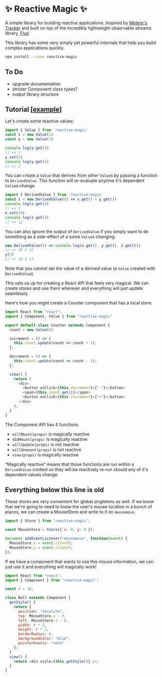 # ✨ Reactive Magic ✨

A simple library for building reactive applications. Inspired by [Meteor's Tracker](https://docs.meteor.com/api/tracker.html) and built on top of the incredibly lightweight observable streams library, [Flyd](https://github.com/paldepind/flyd).

This library has some very simply yet powerful internals that help you build complex applications quickly.

```sh
npm install --save reactive-magic
```

## To Do

- upgrade documentation
- stricter Component class types?
- output library structure

## Tutorial [[example](https://github.com/ccorcos/reactive-magic-example)]

Let's create some reactive values:

```js
import { Value } from 'reactive-magic'
const x = new Value(1)
const y = new Value(1)

console.log(y.get())
// => 1
y.set(2)
console.log(y.get())
// => 2
```

You can create a `Value` that derives from other `Value`s by passing a function to `DerivedValue`. This function will re-evaluate anytime it's dependent `Value`s change.

```js
import { DerivedValue } from 'reactive-magic'
const z = new DerivedValue(() => x.get() + y.get())
console.log(z.get())
// => 3
x.set(10)
console.log(z.get())
// => 12
```

You can also ignore the output of `DerivedValue` if you simply want to do something as a side-effect of a some `Value`s changing:


```js
new DerivedValue(() => console.log(x.get(), y.get(), z.get()))
// => 10 2 12
y(3)
// => 10 3 13
```

Note that you cannot set the value of a derived value (a `Value` created with `DerivedValue`).

This sets us up for creating a React API that feels very magical. We can create stores and use them wherever and everything will just update seamlessly.

Here's how you might create a Counter component that has a local store:

```js
import React from "react";
import { Component, Value } from "reactive-magic"

export default class Counter extends Component {
  count = new Value(0)

  increment = () => {
    this.count.update(count => count + 1);
  };

  decrement = () => {
    this.count.update(count => count - 1);
  };

  view() {
    return (
      <div>
        <button onClick={this.decrement}>{"-"}</button>
        <span>{this.count.get()}</span>
        <button onClick={this.increment}>{"+"}</button>
      </div>
    );
  }
}
```

The Component API has 4 functions.

- `willMount(props)` is magically reactive
- `didMount(props)` is magically reactive
- `willUpdate(props)` is not reactive
- `willUnmount(props)` is not reactive
- `view(props)` is magically reactive

"Magically reactive" means that those functions are run within a `DerivedValue` context so they will be reactively re-run should any of it's dependent values change.

**Everything below this line is old**
---

These stores are very convenient for global singletons as well. If we know that we're going to need to know the user's mouse location in a bunch of places, we can create a MouseStore and write to it on `mousemove`.


```js
import { Store } from "reactive-magic";

const MouseStore = Store({ x: 0, y: 0 });

document.addEventListener("mousemove", function(event) {
  MouseStore.x = event.clientX;
  MouseStore.y = event.clientY;
});
```

If we have a component that wants to use this mouse information, we can just use it and everything will magically work!

```js
import React from "react";
import { Component } from "reactive-magic";

const r = 10;

class Ball extends Component {
  getStyle() {
    return {
      position: "absolute",
      top: MouseStore.y - r,
      left: MouseStore.x - r,
      width: r * 2,
      height: r * 2,
      borderRadius: r,
      backgroundColor: "blue",
      pointerEvents: "none"
    };
  }
  view() {
    return <div style={this.getStyle()} />;
  }
}
```
